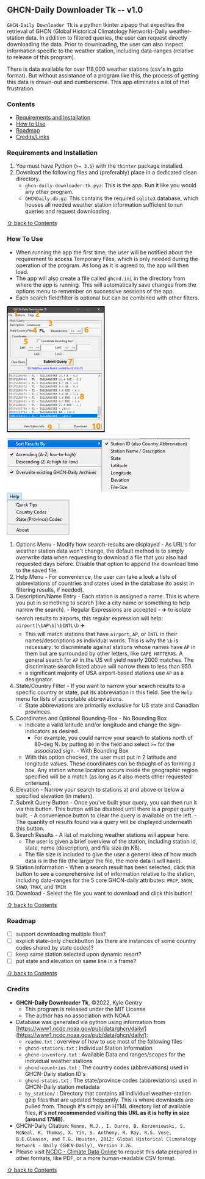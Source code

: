 ## GHCN-Daily Downloader Tk -- v1.0

`GHCN-Daily Downloader Tk` is a python tkinter zipapp that expedites the retrieval of GHCN (Global Historical Climatology Network)-Daily weather-station data. In addition to filtered queries, the user can request directly downloading the data. Prior to downloading, the user can also inspect information specific to the weather station, including data-ranges (relative to release of this program).

There is data available for over 118,000 weather stations (csv's in gzip format). But without assistance of a program like this, the process of getting this data is drawn-out and cumbersome. This app eliminates a lot of that frustration.

### Contents

* [Requirements and Installation](#requirements-and-installation)
* [How to Use](#how-to-use)
* [Roadmap](#roadmap)
* [Credits/Links](#credits)

### Requirements and Installation

1. You must have Python (`>= 3.5`) with the `tkinter` package installed.
2. Download the following files and (preferably) place in a dedicated clean directory.
    - `ghcn-daily-downloader-tk.pyz`: This is the app. Run it like you would any other program.
	- `GHCNDaily.db.gz`: This contains the required `sqlite3` database, which houses all needed weather station information sufficient to run queries and request downloading.

[&#8679; back to Contents](#contents)

### How To Use

- When running the app the first time, the user will be notified about the requirement to access Temporary Files, which is only needed during the operation of the program. As long as it is agreed to, the app will then load.
- The app will also create a file called `ghcnd.ini` in the directory from where the app is running. This will automatically save changes from the options menu to remember on successive sessions of the app.
- Each search field/filter is optional but can be combined with other filters.

![Overview of the Program](_images/app.png)

![Options Menu](_images/options-menu.png)
![Help Menu](_images/help-menu.png)

  1. Options Menu
    - Modify how search-results are displayed
    - As URL's for weather station data won't change, the default method is to simply overwrite data when requesting to download a file that you also had requested days before. Disable that option to append the download time to the saved file.
  2. Help Menu
    - For convenience, the user can take a look a lists of abbreviations of countries and states used in the database (to assist in filtering results, if needed).
  3. Description/Name Entry
    - Each station is assigned a name. This is where you put in something to search (like a city name or something to help narrow the search).
	- Regular Expressions are accepted
	- :airplane: to isolate search results to airports, this regular expression will help: `airport|\bAP\b|\bINTL\b` :airplane:
	    - This will match stations that have `airport`, `AP`, or `INTL` in their names/descriptions as individual words. This is why the `\b` is necessary: to discriminate against stations whose names have `AP` in them but are surrounded by other letters, like `CAPE HATTERAS`. A general search for `AP` in the US will yield nearly 2000 matches. The discriminate search listed above will narrow them to less than 950.
	    - a significant majority of USA airport-based stations use `AP` as a designator.
  4. State/Country Filter
    - If you want to narrow your search results to a specific country or state, put its abbreviation in this field. See the `Help` menu for lists of acceptable abbreviations.
	    - State abbreviations are primarily exclusive for US state and Canadian provinces.
  5. Coordinates and Optional Bounding-Box
    - No Bounding Box
	    - Indicate a valid latitude and/or longitude and change the sign-indicators as desired.
	      - For example, you could narrow your search to stations north of 80-deg N. by putting `80` in the field and select `>=` for the associated sign.
	- With Bounding Box
	    - With this option checked, the user must put in 2 latitude and longitude values. These coordinates can be thought of as forming a box. Any station whose location occurs inside the geographic region specified will be a match (as long as it also meets other requested criterium).
  6. Elevation
    - Narrow your search to stations at and above or below a specified elevation (in meters).
  7. Submit Query Button
    - Once you've built your query, you can then run it via this button. This button will be disabled until there is a proper query built.
	- A convenience button to clear the query is available on the left.
	- The quantity of results found via a query will be displayed underneath this button.
  8. Search Results
    - A list of matching weather stations will appear here.
	    - The user is given a brief overview of the station, including station id, state, name (description), and file size (in KB).
		- The file size is included to give the user a general idea of how much data is in the file (the larger the file, the more data it will have).
  9. Station Information
    - When a search result has been selected, click this button to see a comprehensive list of information relative to the station, including data-ranges for the 5 core GHCN-daily attributes: `PRCP`, `SNOW`, `SNWD`, `TMAX`, and `TMIN`
  10. Download
    - Select the file you want to download and click this button!

[&#8679; back to Contents](#contents)

### Roadmap
- [ ] support downloading multiple files?
- [ ] explicit state-only checkbutton (as there are instances of some country codes shared by state codes)?
- [ ] keep same station selected upon dynamic resort?
- [ ] put state and elevation on same line in a frame?

[&#8679; back to Contents](#contents)

### Credits

- **GHCN-Daily Downloader Tk**, &copy;2022, Kyle Gentry
    - This program is released under the MIT License
    - The author has no association with NOAA
- Database was generated via python using information from [https://www1.ncdc.noaa.gov/pub/data/ghcn/daily/](https://www1.ncdc.noaa.gov/pub/data/ghcn/daily/):
    - `readme.txt` : overview of how to use most of the following files
    - `ghcnd-stations.txt` : Individual Station Information
    - `ghcnd-inventory.txt` : Available Data and ranges/scopes for the individual weather stations
    - `ghcnd-countries.txt` : The country codes (abbreviations) used in GHCN-Daily station ID's
    - `ghcnd-states.txt` : The state/province codes (abbreviations) used in GHCN-Daily station metadata
	- `by_station/` : Directory that contains all individual weather-station gzip files that are updated frequently. This is where downloads are pulled from. Though it's simply an HTML directory list of available files, **it's not recommended visiting this URL as it is hefty in size (around 17MB)**.
- GHCN-Daily Citation: `Menne, M.J., I. Durre, B. Korzeniewski, S. McNeal, K. Thomas, X. Yin, S. Anthony, R. Ray, R.S. Vose, B.E.Gleason, and T.G. Houston, 2012: Global Historical Climatology Network - Daily (GHCN-Daily), Version 3.26.`
- Please visit [NCDC - Climate Data Online](https://www.ncdc.noaa.gov/cdo-web/) to request this data prepared in other formats, like PDF, or a more human-readable CSV format.

[&#8679; back to Contents](#contents)

















